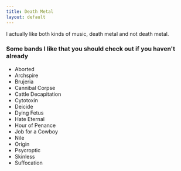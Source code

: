 ```yaml
---
title: Death Metal
layout: default
---
```


I actually like both kinds of music, death metal and not death metal.

### Some bands I like that you should check out if you haven't already

- Aborted
- Archspire
- Brujeria
- Cannibal Corpse
- Cattle Decapitation
- Cytotoxin
- Deicide
- Dying Fetus
- Hate Eternal
- Hour of Penance
- Job for a Cowboy
- Nile
- Origin
- Psycroptic
- Skinless
- Suffocation

